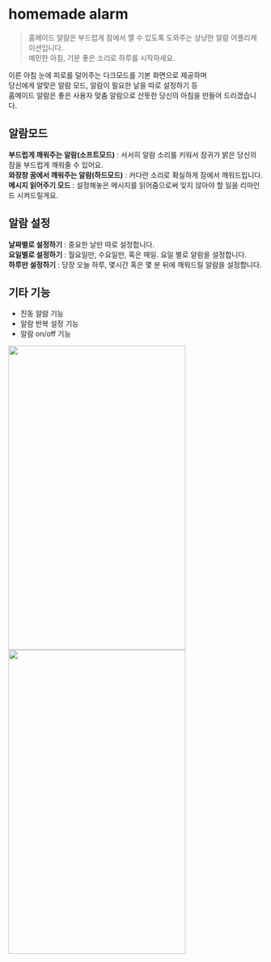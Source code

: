 # homemade alarm
> 홈메이드 알람은 부드럽게 잠에서 깰 수 있도록 도와주는 상냥한 알람 어플리케이션입니다.         
예민한 아침, 기분 좋은 소리로 하루를 시작하세요.             

이른 아침 눈에 피로를 덜어주는 다크모드를 기본 화면으로 제공하며         
당신에게 알맞은 알람 모드, 알람이 필요한 날을 따로 설정하기 등          
홈메이드 알람은 좋은 사용자 맞춤 알람으로 산뜻한 당신의 아침을 만들어 드리겠습니다.

## 알람모드
**부드럽게 깨워주는 알람(소프트모드)** : 서서히 알람 소리를 키워서 잠귀가 밝은 당신의 잠을 부드럽게 깨워줄 수 있어요.         
**와장창 꿈에서 깨워주는 알람(하드모드)** : 커다란 소리로 확실하게 잠에서 깨워드립니다.       
**메시지 읽어주기 모드** : 설정해놓은 메시지를 읽어줌으로써 잊지 않아야 할 일을 리마인드 시켜드릴게요.       

## 알람 설정
**날짜별로 설정하기** : 중요한 날만 따로 설정합니다.         
**요일별로 설정하기** : 월요일만, 수요일만, 혹은 매일. 요일 별로 알람을 설정합니다.         
**하루만 설정하기** : 당장 오늘 하루, 몇시간 혹은 몇 분 뒤에 깨워드릴 알람을 설정합니다.           

## 기타 기능
- 진동 알람 기능        
- 알람 반복 설정 기능      
- 알람 on/off 기능


<img src="https://user-images.githubusercontent.com/44077831/159132314-0176bbd3-7e69-4e02-a225-87312564c323.png" width="350" height="600"/> <img src="https://user-images.githubusercontent.com/44077831/159132326-85e2f869-ec2a-4277-85bf-51ba1e5d4454.png" width="350" height="600"/>
